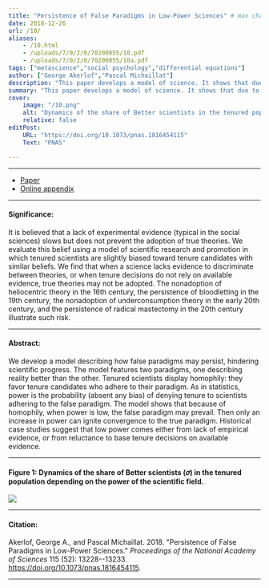 ```yaml
---
title: "Persistence of False Paradigms in Low-Power Sciences" # max chars = 70
date: 2018-12-26
url: /10/
aliases:
    - /10.html
    - /uploads/7/0/2/0/70200055/10.pdf
    - /uploads/7/0/2/0/70200055/10a.pdf 
tags: ["metascience","social psychology","differential equations"]
author: ["George Akerlof","Pascal Michaillat"]
description: "This paper develops a model of science. It shows that due to homophily in tenure decisions, false paradigms may persist when a science has low power." # max chars = 155
summary: "This paper develops a model of science. It shows that due to homophily in tenure decisions, false paradigms may persist when a science has low power. History suggests that low power comes either from lack of evidence, or from reluctance to base tenure decisions on available evidence." # max chars = 290
cover:
    image: "/10.png"
    alt: "Dynamics of the share of Better scientists in the tenured population depending on the power of the scientific field."
    relative: false
editPost:
    URL: "https://doi.org/10.1073/pnas.1816454115"
    Text: "PNAS"

---
```


---

<!-- #### Files: -->

- [Paper](/10.pdf)
- [Online appendix](/10a.pdf)

---

#### Significance:

It is believed that a lack of experimental evidence (typical in the social sciences) slows but does not prevent the adoption of true theories. We evaluate this belief using a model of scientific research and promotion in which tenured scientists are slightly biased toward tenure candidates with similar beliefs. We find that when a science lacks evidence to discriminate between theories, or when tenure decisions do not rely on available evidence, true theories may not be adopted. The nonadoption of heliocentric theory in the 16th century, the persistence of bloodletting in the 19th century, the nonadoption of underconsumption theory in the early 20th century, and the persistence of radical mastectomy in the 20th century illustrate such risk.

---

#### Abstract:

We develop a model describing how false paradigms may persist, hindering scientific progress. The model features two paradigms, one describing reality better than the other. Tenured scientists display homophily: they favor tenure candidates who adhere to their paradigm. As in statistics, power is the probability (absent any bias) of denying tenure to scientists adhering to the false paradigm. The model shows that because of homophily, when power is low, the false paradigm may prevail. Then only an increase in power can ignite convergence to the true paradigm. Historical case studies suggest that low power comes either from lack of empirical evidence, or from reluctance to base tenure decisions on available evidence.

---

#### Figure 1:  Dynamics of the share of Better scientists (𝜎) in the tenured population depending on the power of the scientific field.

![](/10.png)

---

#### Citation:

Akerlof, George A., and Pascal Michaillat. 2018. "Persistence of False Paradigms in Low-Power Sciences." *Proceedings of the National Academy of Sciences* 115 (52): 13228--13233. https://doi.org/10.1073/pnas.1816454115.

---

